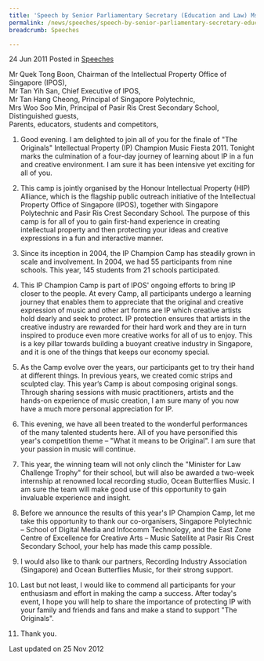 ```yaml
---
title: 'Speech by Senior Parliamentary Secretary (Education and Law) Ms Sim Ann at “The Originals” IP Champion Music Fiesta 2011 – Finale Ceremony'
permalink: /news/speeches/speech-by-senior-parliamentary-secretary-education-and-law-ms-sim-ann-at-the-originals-ip
breadcrumb: Speeches

---
```



24 Jun 2011 Posted in [Speeches](/news/speeches)


Mr Quek Tong Boon, Chairman of the Intellectual Property Office of Singapore (IPOS),  
Mr Tan Yih San, Chief Executive of IPOS,  
Mr Tan Hang Cheong, Principal of Singapore Polytechnic,  
Mrs Woo Soo Min, Principal of Pasir Ris Crest Secondary School,  
Distinguished guests,  
Parents, educators, students and competitors,  

1. Good evening. I am delighted to join all of you for the finale of "The Originals" Intellectual Property (IP) Champion Music Fiesta 2011.  Tonight marks the culmination of a four-day journey of learning about IP in a fun and creative environment. I am sure it has been intensive yet exciting for all of you.

2. This camp is jointly organised by the Honour Intellectual Property (HIP) Alliance, which is the flagship public outreach initiative of the Intellectual Property Office of Singapore (IPOS), together with Singapore Polytechnic and Pasir Ris Crest Secondary School. The purpose of this camp is for all of you to gain first-hand experience in creating intellectual property and then protecting your ideas and creative expressions in a fun and interactive manner.

3. Since its inception in 2004, the IP Champion Camp has steadily grown in scale and involvement.  In 2004, we had 55 participants from nine schools. This year, 145 students from 21 schools participated. 

4. This IP Champion Camp is part of IPOS' ongoing efforts to bring IP closer to the people.  At every Camp, all participants undergo a learning journey that enables them to appreciate that the original and creative expression of music and other art forms are IP which creative artists hold dearly and seek to protect. IP protection ensures that artists in the creative industry are rewarded for their hard work and they are in turn inspired to produce even more creative works for all of us to enjoy.  This is a key pillar towards building a buoyant creative industry in Singapore, and it is one of the things that keeps our economy special. 

5. As the Camp evolve over the years, our participants get to try their hand at different things. In previous years, we created comic strips and sculpted clay. This year’s Camp is about composing original songs. Through sharing sessions with music practitioners, artists and the hands-on experience of music creation, I am sure many of you now have a much more personal appreciation for IP.  

6. This evening, we have all been treated to the wonderful performances of the many talented students here. All of you have personified this year's competition theme – "What it means to be Original". I am sure that your passion in music will continue. 

7. This year, the winning team will not only clinch the "Minister for Law Challenge Trophy" for their school, but will also be awarded a two-week internship at renowned local recording studio, Ocean Butterflies Music. I am sure the team will make good use of this opportunity to gain invaluable experience and insight.

8. Before we announce the results of this year's IP Champion Camp, let me take this opportunity to thank our co-organisers, Singapore Polytechnic – School of Digital Media and Infocomm Technology, and the East Zone Centre of Excellence for Creative Arts – Music Satellite at Pasir Ris Crest Secondary School, your help has made this camp possible.

9. I would also like to thank our partners, Recording Industry Association (Singapore) and Ocean Butterflies Music, for their strong support.

10. Last but not least, I would like to commend all participants for your enthusiasm and effort in making the camp a success. After today's event, I hope you will help to share the importance of protecting IP with your family and friends and fans and make a stand to support "The Originals". 

11. Thank you.



<p class="right-side-updated">Last updated on 25 Nov 2012</p> 
